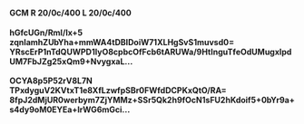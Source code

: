 #### GCM R 20/0c/400 L 20/0c/400
**hGfcUGn/RmI/lx+5**<br/>**zqnIamhZUbYha+mmWA4tDBIDoiW71XLHgSvS1muvsd0=**<br/>**YRscErP1nTdQUWPD1IyO8cpbcOfFcb6tARUWa/9HtInguTfeOdUMugxIpdUM7FbJZg25xQm9+NvygxaL...**<br/><br/>
**OCYA8p5P52rV8L7N**<br/>**TPxdyguV2KVtxT1e8XfLzwfpSBr0FWfdDCPKxQtO/RA=**<br/>**8fpJ2dMjUR0werbym7ZjYMMz+SSr5Qk2h9fOcN1sFU2hKdoif5+0bYr9a+s4dy9oM0EYEa+lrWG6mGci...**
